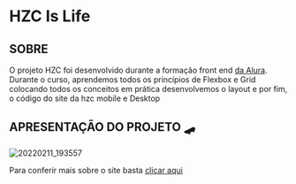 <b> <h1> HZC Is Life </h1> </b>

<h2> SOBRE </h2>

<p> O projeto HZC foi desenvolvido durante a formação front end <a href="https://cursos.alura.com.br/user/shacrony" target="_blank"> da Alura</a>. <br> Durante o curso, aprendemos todos os princípios de Flexbox e Grid colocando todos os conceitos em prática desenvolvemos o layout e por fim, o código do site da hzc mobile e Desktop

<h2> APRESENTAÇÃO DO PROJETO 🛹 </h2>

![20220211_193557](https://user-images.githubusercontent.com/61089592/153695844-f0a4c0bd-63f9-4a4f-96b6-d6258d557ba5.gif)


Para conferir mais sobre o site basta <a href="https://shacrony.github.io/HZC/" target="_blank"> clicar aqui </a> 
